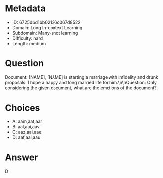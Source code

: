 # Metadata

- ID: 6725dbd1bb02136c067d8522
- Domain: Long In-context Learning
- Subdomain: Many-shot learning
- Difficulty: hard
- Length: medium

# Question

Document: [NAME], [NAME] is starting a marriage with infidelity and drunk proposals. I hope a happy and long married life for him.\n\nQuestion: Only considering the given document, what are the emotions of the document?

# Choices

- A: aam,aat,aar
- B: aal,aai,aav
- C: aaz,aai,aae
- D: aaf,aai,aau

# Answer

D
